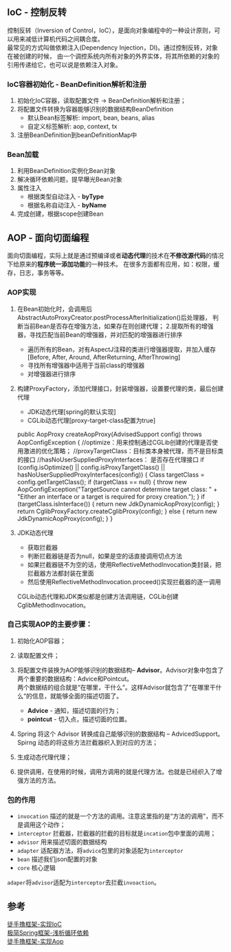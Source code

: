 ## IoC - 控制反转
控制反转（Inversion of Control，IoC），是面向对象编程中的一种设计原则，可以用来减低计算机代码之间耦合度。  
最常见的方式叫做依赖注入(Dependency Injection，DI)。通过控制反转，对象在被创建的时候，
由一个调控系统内所有对象的外界实体，将其所依赖的对象的引用传递给它，也可以说是依赖注入对象。

### IoC容器初始化 - BeanDefinition解析和注册
1. 初始化IoC容器，读取配置文件 -> BeanDefinition解析和注册；
2. 将配置文件转换为容器能够识别的数据结构BeanDefinition
    - 默认Bean标签解析: import, bean, beans, alias
    - 自定义标签解析: aop, context, tx
3. 注册BeanDefinition到beanDefinitionMap中
 
### Bean加载
1. 利用BeanDefinition实例化Bean对象
2. 解决循环依赖问题，提早曝光Bean对象
3. 属性注入
    - 根据类型自动注入 - **byType**
    - 根据名称自动注入 - **byName**
4. 完成创建，根据scope创建Bean


## AOP - 面向切面编程
面向切面编程，实际上就是通过预编译或者**动态代理**的技术在**不修改源代码**的情况下给原来的**程序统一添加功能**的一种技术。
在很多方面都有应用，如：权限，缓存，日志，事务等等。

### AOP实现
1. 在Bean初始化时，会调用后AbstractAutoProxyCreator.postProcessAfterInitialization()后处理器，
判断当前Bean是否存在增强方法，如果存在则创建代理；
2.提取所有的增强器，寻找匹配当前Bean的增强器，并对匹配的增强器进行排序
    - 遍历所有的Bean，对有AspectJ注释的类进行增强器提取，并加入缓存[Before, After, Around, AfterReturning, AfterThrowing]
    - 寻找所有增强器中适用于当前class的增强器
    - 对增强器进行排序
3. 构建ProxyFactory，添加代理接口，封装增强器，设置要代理的类，最后创建代理
    - JDK动态代理[spring的默认实现]
    - CGLib动态代理[proxy-target-class配置为true]

        
    public AopProxy createAopProxy(AdvisedSupport config) throws AopConfigException {
         //optimize：用来控制通过CGLib创建的代理是否使用激进的优化策略；
         //proxyTargetClass：目标类本身被代理，而不是目标类的接口
         //hasNoUserSuppliedProxyInterfaces： 是否存在代理接口
        if (config.isOptimize() || config.isProxyTargetClass() || hasNoUserSuppliedProxyInterfaces(config)) {
            Class targetClass = config.getTargetClass();
            if (targetClass == null) {
                throw new AopConfigException("TargetSource cannot determine target class: " +
                        "Either an interface or a target is required for proxy creation.");
            }
            if (targetClass.isInterface()) {
                return new JdkDynamicAopProxy(config);
            }
            return CglibProxyFactory.createCglibProxy(config);
        } else {
            return new JdkDynamicAopProxy(config);
        }
    }
    
4. JDK动态代理
    - 获取拦截器
    - 判断拦截器链是否为null，如果是空的话直接调用切点方法
    - 如果拦截器链不为空的话，使用ReflectiveMethodInvocation类封装，把拦截器方法都封装在里面
    - 然后使用ReflectiveMethodInvocation.proceed()实现拦截器的逐一调用
    
   CGLib动态代理和JDK类似都是创建方法调用链，CGLib创建CglibMethodInvocation。
    

### 自己实现AOP的主要步骤：
1. 初始化AOP容器；
2. 读取配置文件；
3. 将配置文件装换为AOP能够识别的数据结构– **Advisor**。Advisor对象中包含了两个重要的数据结构：Advice和Pointcut。  
    两个数据结的组合就是“在哪里，干什么”。这样Advisor就包含了”在哪里干什么“的信息，就能够全面的描述切面了。
    - **Advice** - 通知，描述切面的行为；
    - **pointcut** - 切入点，描述切面的位置。  
      
4. Spring 将这个 Advisor 转换成自己能够识别的数据结构 – AdvicedSupport。Spirng 动态的将这些方法拦截器织入到对应的方法；
5. 生成动态代理代理；
6. 提供调用，在使用的时候，调用方调用的就是代理方法。也就是已经织入了增强方法的方法。

### 包的作用
- `invocation` 描述的就是一个方法的调用。注意这里指的是“方法的调用”，而不是调用这个动作；
- `interceptor` 拦截器，拦截器的拦截的目标就是`incation`包中里面的调用；
- `advisor` 用来描述切面的数据结构
- `adapter` 适配器方法，将`advice`包里的对象适配为`interceptor`
- `bean` 描述我们json配置的对象
- `core` 核心逻辑

`adaper`将`advisor`适配为`interceptor`去拦截`invoaction`。

## 参考
[徒手撸框架-实现IoC](https://www.xilidou.com/2018/01/08/spring-ioc/)  
[极简Spring框架-浅析循环依赖](http://heeexy.com/2018/01/28/IoC/)  
[徒手撸框架-实现Aop](https://www.xilidou.com/2018/01/13/spring-aop/)  
